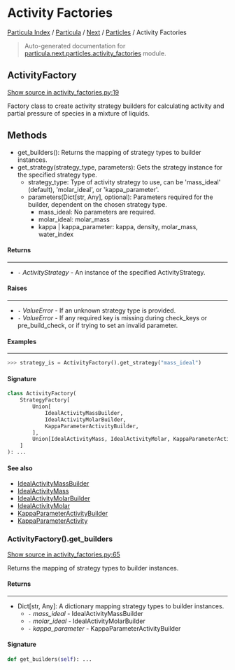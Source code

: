 # Activity Factories

[Particula Index](../../../README.md#particula-index) / [Particula](../../index.md#particula) / [Next](../index.md#next) / [Particles](./index.md#particles) / Activity Factories

> Auto-generated documentation for [particula.next.particles.activity_factories](https://github.com/Gorkowski/particula/blob/main/particula/next/particles/activity_factories.py) module.

## ActivityFactory

[Show source in activity_factories.py:19](https://github.com/Gorkowski/particula/blob/main/particula/next/particles/activity_factories.py#L19)

Factory class to create activity strategy builders for calculating
activity and partial pressure of species in a mixture of liquids.

Methods
-------
- get_builders(): Returns the mapping of strategy types to builder
instances.
- get_strategy(strategy_type, parameters): Gets the strategy instance
for the specified strategy type.
    - strategy_type: Type of activity strategy to use, can be
    'mass_ideal' (default), 'molar_ideal', or 'kappa_parameter'.
    - parameters(Dict[str, Any], optional): Parameters required for the
    builder, dependent on the chosen strategy type.
        - mass_ideal: No parameters are required.
        - molar_ideal: molar_mass
        - kappa | kappa_parameter: kappa, density, molar_mass, water_index

#### Returns

--------
- `-` *ActivityStrategy* - An instance of the specified ActivityStrategy.

#### Raises

-------
- `-` *ValueError* - If an unknown strategy type is provided.
- `-` *ValueError* - If any required key is missing during check_keys or
    pre_build_check, or if trying to set an invalid parameter.

#### Examples

--------

```python
>>> strategy_is = ActivityFactory().get_strategy("mass_ideal")
```

#### Signature

```python
class ActivityFactory(
    StrategyFactory[
        Union[
            IdealActivityMassBuilder,
            IdealActivityMolarBuilder,
            KappaParameterActivityBuilder,
        ],
        Union[IdealActivityMass, IdealActivityMolar, KappaParameterActivity],
    ]
): ...
```

#### See also

- [IdealActivityMassBuilder](./activity_builders.md#idealactivitymassbuilder)
- [IdealActivityMass](./activity_strategies.md#idealactivitymass)
- [IdealActivityMolarBuilder](./activity_builders.md#idealactivitymolarbuilder)
- [IdealActivityMolar](./activity_strategies.md#idealactivitymolar)
- [KappaParameterActivityBuilder](./activity_builders.md#kappaparameteractivitybuilder)
- [KappaParameterActivity](./activity_strategies.md#kappaparameteractivity)

### ActivityFactory().get_builders

[Show source in activity_factories.py:65](https://github.com/Gorkowski/particula/blob/main/particula/next/particles/activity_factories.py#L65)

Returns the mapping of strategy types to builder instances.

#### Returns

-------
- Dict[str, Any]: A dictionary mapping strategy types to builder
    instances.
    - `-` *mass_ideal* - IdealActivityMassBuilder
    - `-` *molar_ideal* - IdealActivityMolarBuilder
    - `-` *kappa_parameter* - KappaParameterActivityBuilder

#### Signature

```python
def get_builders(self): ...
```
